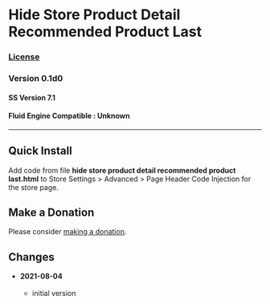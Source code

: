 # Hide Store Product Detail Recommended Product Last

### [License][99]

### Version 0.1d0

#### SS Version 7.1

#### Fluid Engine Compatible : Unknown

---

## Quick Install

Add code from file **hide store product detail recommended product last.html**
to Store Settings > Advanced > Page Header Code Injection for the store page.

## Make a Donation

Please consider [making a donation](https://github.com/tomsWebConsulting/twcsl#make-a-donation).

## Changes

<!-- * **2021-07-01**
<br><br>
  * added code to change read more link
  * use twcsl
  * bumped version to 0.1d2
  <br><br -->
* **2021-08-04**
<br><br>
  * initial version

[99]: https://github.com/tomsWebConsulting/twcsl/blob/main/LICENSE.txt#L1
